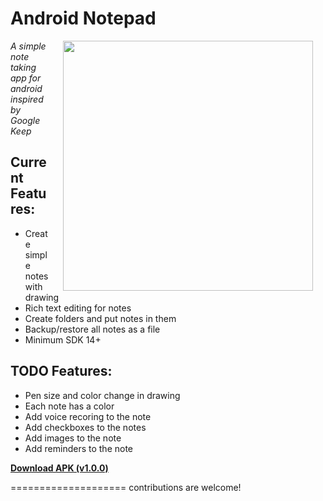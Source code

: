 Android Notepad
====================

<img src="https://raw.githubusercontent.com/MohMah/android-notepad/master/images/device-2016-08-23-192759.png" width="400" align="right" hspace="20">

*A simple note taking app for android inspired by Google Keep*

## Current Features:
- Create simple notes with drawing
- Rich text editing for notes
- Create folders and put notes in them
- Backup/restore all notes as a file
- Minimum SDK 14+

## TODO Features:
- Pen size and color change in drawing
- Each note has a color
- Add voice recoring to the note
- Add checkboxes to the notes
- Add images to the note
- Add reminders to the note

**[Download APK (v1.0.0)](https://github.com/MohMah/android-notepad/releases/download/v1.0.0/notepad-v1.0.0.apk)**

====================
contributions are welcome!

